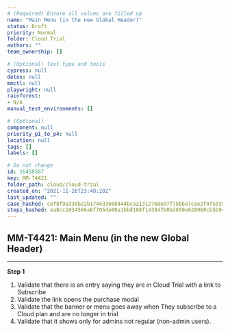 ```yaml
---
# (Required) Ensure all values are filled up
name: "Main Menu (in the new Global Header)"
status: Draft
priority: Normal
folder: Cloud Trial
authors: ""
team_ownership: []

# (Optional) Test type and tools
cypress: null
detox: null
mmctl: null
playwright: null
rainforest: 
- N/A
manual_test_environments: []

# (Optional)
component: null
priority_p1_to_p4: null
location: null
tags: []
labels: []

# Do not change
id: 16458507
key: MM-T4421
folder_path: cloud/cloud-trial
created_on: "2021-11-26T23:48:20Z"
last_updated: ""
case_hashed: cef8f9a338b22b174433668444bca21312768e97f75bba7cae2f4f5d35380dd78d3d7a77df0df14477985e0254108946
steps_hashed: ea8cc1034566a6f705de00a1bbd188f143847b0bd850e628960cb5b947074a61916e8b97404f6b1960e00d623291d98a
---
```


## MM-T4421: Main Menu (in the new Global Header)

---

**Step 1**

1. Validate that there is an entry saying they are in Cloud Trial with a link to Subscribe
2. Validate the link opens the purchase modal
3. Validate that the banner or menu goes away when They subscribe to a Cloud plan and are no longer in trial
4. Validate that it shows only for admins not regular (non-admin users).
